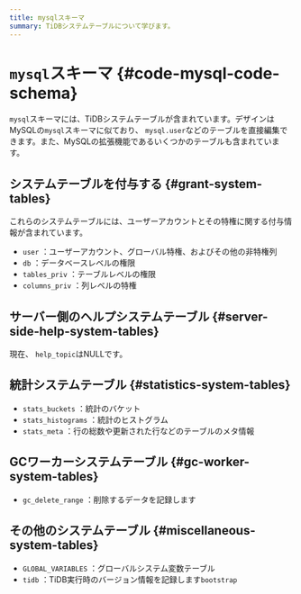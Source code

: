 ```yaml
---
title: mysqlスキーマ
summary: TiDBシステムテーブルについて学びます。
---
```


# <code>mysql</code>スキーマ {#code-mysql-code-schema}

`mysql`スキーマには、TiDBシステムテーブルが含まれています。デザインはMySQLの`mysql`スキーマに似ており、 `mysql.user`などのテーブルを直接編集できます。また、MySQLの拡張機能であるいくつかのテーブルも含まれています。

## システムテーブルを付与する {#grant-system-tables}

これらのシステムテーブルには、ユーザーアカウントとその特権に関する付与情報が含まれています。

-   `user` ：ユーザーアカウント、グローバル特権、およびその他の非特権列
-   `db` ：データベースレベルの権限
-   `tables_priv` ：テーブルレベルの権限
-   `columns_priv` ：列レベルの特権

## サーバー側のヘルプシステムテーブル {#server-side-help-system-tables}

現在、 `help_topic`はNULLです。

## 統計システムテーブル {#statistics-system-tables}

-   `stats_buckets` ：統計のバケット
-   `stats_histograms` ：統計のヒストグラム
-   `stats_meta` ：行の総数や更新された行などのテーブルのメタ情報

## GCワーカーシステムテーブル {#gc-worker-system-tables}

-   `gc_delete_range` ：削除するデータを記録します

## その他のシステムテーブル {#miscellaneous-system-tables}

-   `GLOBAL_VARIABLES` ：グローバルシステム変数テーブル
-   `tidb` ：TiDB実行時のバージョン情報を記録します`bootstrap`
